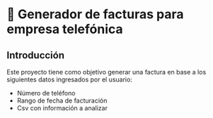 # 🚀 Generador de facturas para empresa telefónica

## Introducción

Este proyecto tiene como objetivo generar una factura en base a los siguientes datos ingresados por el usuario:

- Número de teléfono
- Rango de fecha de facturación
- Csv con información a analizar

